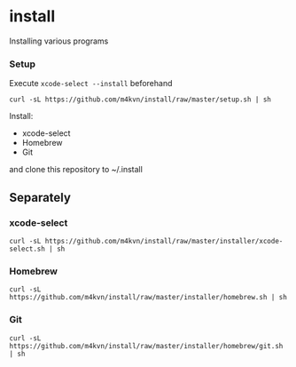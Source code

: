 # install

Installing various programs

### Setup

Execute `xcode-select --install` beforehand

```
curl -sL https://github.com/m4kvn/install/raw/master/setup.sh | sh
```

Install:

- xcode-select
- Homebrew
- Git

and clone this repository to ~/.install

## Separately

### xcode-select

```
curl -sL https://github.com/m4kvn/install/raw/master/installer/xcode-select.sh | sh
```

### Homebrew

```
curl -sL https://github.com/m4kvn/install/raw/master/installer/homebrew.sh | sh
```

### Git

```
curl -sL https://github.com/m4kvn/install/raw/master/installer/homebrew/git.sh | sh
```

